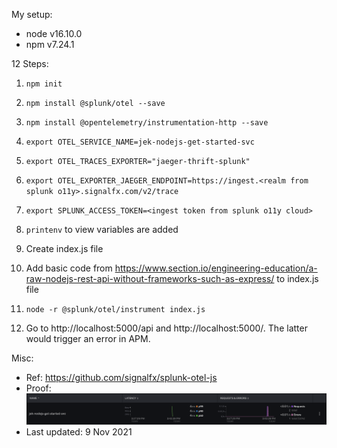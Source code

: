 My setup:
- node v16.10.0
- npm v7.24.1

12 Steps:
1. `npm init`


2. `npm install @splunk/otel --save`
   

3. `npm install @opentelemetry/instrumentation-http --save`
   

4. `export OTEL_SERVICE_NAME=jek-nodejs-get-started-svc`
   

5. `export OTEL_TRACES_EXPORTER="jaeger-thrift-splunk"`
   

6. `export OTEL_EXPORTER_JAEGER_ENDPOINT=https://ingest.<realm from splunk o11y>.signalfx.com/v2/trace`
   

7. `export SPLUNK_ACCESS_TOKEN=<ingest token from splunk o11y cloud>`
   

8. `printenv` to view variables are added
   

9. Create index.js file
   

10. Add basic code from https://www.section.io/engineering-education/a-raw-nodejs-rest-api-without-frameworks-such-as-express/ to index.js file
    

11. `node -r @splunk/otel/instrument index.js`


12. Go to http://localhost:5000/api and http://localhost:5000/. The latter would trigger an error in APM.

Misc:

- Ref: https://github.com/signalfx/splunk-otel-js
- Proof: ![proof](proof.png "working proof")
- Last updated: 9 Nov 2021
